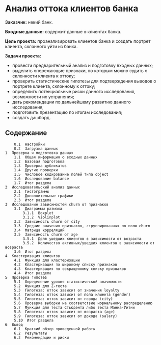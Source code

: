 # Анализ оттока клиентов банка

**Заказчик:** некий банк.

**Входные данные:** содержит данные о клиентах банка.

**Цель проекта:** проанализировать клиентов банка и создать портрет клиента, склонного уйти из банка.

**Задачи проекта:**

- провести предварительный анализ и подготовку входных данных;
- выделить опережающие признаки, по которым можно судить о склонности клиента к оттоку;
- проверить статистические гипотезы для подтверждения выводов о портрете клиента, склонному к оттоку;
- определить потенциальные риски данного исследования, возможности их устранения;  
- дать рекомендации по дальнейшему развитию данного исследования;
- подготовить презентацию по итогам исследования;
- создать дашборд.

## Содержание

        0.1  Настройки
        0.2  Загрузка данных
    1  Проверка и подготовка данных
        1.1  Общая информация о входных данных
        1.2  Базовая подготовка
        1.3  Проверка дубликатов
        1.4  Другие проверки
        1.5  Числовое кодирование полей типа object
        1.6  Исследование balance
        1.7  Итог раздела
    2  Исследовательский анализ данных
        2.1  Гистограммы
        2.2  Дополнительные графики
        2.3  Итог раздела
    3  Исследование зависимостей churn от признаков
        3.1  Диаграммы размаха
            3.1.1  Boxplot
            3.1.2  Violinplot
        3.2  Зависимость churn от city
        3.3  Cредние значения признаков, сгруппированных по полю churn
        3.4  Матрица корреляций
        3.5  Зависимость churn от age
            3.5.1  Доля ушедших клиентов в зависимости от возраста
            3.5.2  Количество активных/ушедших клиентов в зависимости от возраста
        3.6  Итог раздела
    4  Кластеризация клиентов
        4.1  Функция для кластеризации
        4.2  Кластеризация по широкому списку признаков
        4.3  Кластеризация по сокращенному списку признаков
        4.4  Итог раздела
    5  Проверка гипотез
        5.1  Определение уровня статистической значимости
        5.2  Функция для Z-теста
        5.3  Гипотеза: отток зависит от значения loyalty
        5.4  Гипотеза: отток зависит от пола клиента (gender)
        5.5  Гипотеза: отток зависит от города (city)
        5.6  Проверка выборки на соответствие нормальному распределению
        5.7  Функция для теста Стьюдента либо теста Манна-Уитни
        5.8  Гипотеза: отток зависит от возраста (age)
        5.9  Гипотеза: отток зависит от дохода (salary)
        5.10  Итог раздела
    6  Вывод
        6.1  Краткий обзор проведенной работы
        6.2  Результаты
        6.3  Рекомендации и риски
